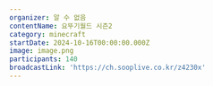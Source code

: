 ```yaml
---
organizer: 알 수 없음
contentName: 요뚜기월드 시즌2
category: minecraft
startDate: 2024-10-16T00:00:00.000Z
image: image.png
participants: 140
broadcastLink: 'https://ch.sooplive.co.kr/z4230x'
---
```



